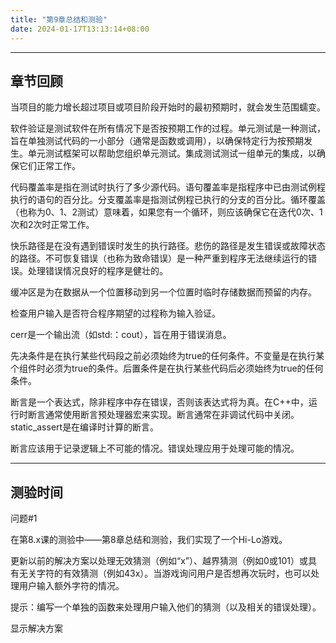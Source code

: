 ```yaml
---
title: "第9章总结和测验"
date: 2024-01-17T13:13:14+08:00
---
```


***
## 章节回顾

当项目的能力增长超过项目或项目阶段开始时的最初预期时，就会发生范围蠕变。

软件验证是测试软件在所有情况下是否按预期工作的过程。单元测试是一种测试，旨在单独测试代码的一小部分（通常是函数或调用），以确保特定行为按预期发生。单元测试框架可以帮助您组织单元测试。集成测试测试一组单元的集成，以确保它们正常工作。

代码覆盖率是指在测试时执行了多少源代码。语句覆盖率是指程序中已由测试例程执行的语句的百分比。分支覆盖率是指测试例程已执行的分支的百分比。循环覆盖（也称为0、1、2测试）意味着，如果您有一个循环，则应该确保它在迭代0次、1次和2次时正常工作。

快乐路径是在没有遇到错误时发生的执行路径。悲伤的路径是发生错误或故障状态的路径。不可恢复错误（也称为致命错误）是一种严重到程序无法继续运行的错误。处理错误情况良好的程序是健壮的。

缓冲区是为在数据从一个位置移动到另一个位置时临时存储数据而预留的内存。

检查用户输入是否符合程序期望的过程称为输入验证。

cerr是一个输出流（如std:：cout），旨在用于错误消息。

先决条件是在执行某些代码段之前必须始终为true的任何条件。不变量是在执行某个组件时必须为true的条件。后置条件是在执行某些代码后必须始终为true的任何条件。

断言是一个表达式，除非程序中存在错误，否则该表达式将为真。在C++中，运行时断言通常使用断言预处理器宏来实现。断言通常在非调试代码中关闭。static_assert是在编译时计算的断言。

断言应该用于记录逻辑上不可能的情况。错误处理应用于处理可能的情况。

***
## 测验时间

问题#1

在第8.x课的测验中——第8章总结和测验，我们实现了一个Hi-Lo游戏。

更新以前的解决方案以处理无效猜测（例如“x”）、越界猜测（例如0或101）或具有无关字符的有效猜测（例如43x）。当游戏询问用户是否想再次玩时，也可以处理用户输入额外字符的情况。

提示：编写一个单独的函数来处理用户输入他们的猜测（以及相关的错误处理）。

显示解决方案

